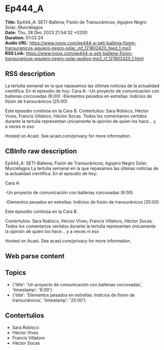 # Ep444_A  
**Title:** Ep444_A: SETI-Ballena; Fisión de Transuránicos; Agujero Negro Solar; Murciélagos  
**Date:** Thu, 28 Dec 2023 21:54:32 +0200  
**Duration:** 01:02:24  
**Audio URL:** https://www.ivoox.com/ep444-a-seti-ballena-fision-transuranicos-agujero-negro-solar_mf_121802420_feed_1.mp3  
**RSS Link:** https://www.ivoox.com/ep444-a-seti-ballena-fision-transuranicos-agujero-negro-solar-audios-mp3_rf_121802420_1.html  

## RSS description
La tertulia semanal en la que repasamos las últimas noticias de la actualidad científica. En el episodio de hoy:
Cara A:
-Un proyecto de comunicación con ballenas corcovadas (6:00)
-Elementos pesados en estrellas: Indicios de fisión de transuránicos (25:00)

Este episodio continúa en la Cara B.
Contertulios: Sara Robisco, Héctor Vives, Francis Villatoro, Héctor Socas. Todos los comentarios vertidos durante la tertulia representan únicamente la opinión de quien los hace... y a veces ni eso


 Hosted on Acast. See acast.com/privacy for more information.

## CBInfo raw description
Ep444_A: SETI-Ballena; Fisión de Transuránicos; Agujero Negro Solar; Murciélagos
La tertulia semanal en la que repasamos las últimas noticias de la actualidad científica. En el episodio de hoy:

Cara A:

-Un proyecto de comunicación con ballenas corcovadas (6:00)

-Elementos pesados en estrellas: Indicios de fisión de transuránicos (25:00)



Este episodio continúa en la Cara B.

Contertulios: Sara Robisco, Héctor Vives, Francis Villatoro, Héctor Socas. Todos los comentarios vertidos durante la tertulia representan únicamente la opinión de quien los hace... y a veces ni eso





 Hosted on Acast. See acast.com/privacy for more information.




## Web parse content


## Topics
- {'title': 'Un proyecto de comunicación con ballenas corcovadas', 'timestamp': '6:00'}
- {'title': 'Elementos pesados en estrellas: Indicios de fisión de transuránicos', 'timestamp': '25:00'}
## Contertulios
- Sara Robisco
- Héctor Vives
- Francis Villatoro
- Héctor Socas